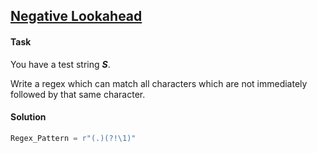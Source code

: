 ## [Negative Lookahead](https://www.hackerrank.com/challenges/negative-lookahead/problem)

#### Task

You have a test string ***S***. 

Write a regex which can match all characters which are not immediately followed by that same character.

#### Solution

```python
Regex_Pattern = r"(.)(?!\1)"
```

